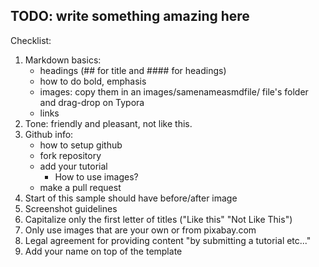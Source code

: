 ## TODO: write something amazing here

Checklist:

1. Markdown basics: 
    - headings (## for title and #### for headings)
    - how to do bold, emphasis
    - images: copy them in an images/samenameasmdfile/ file's folder and drag-drop on Typora
    - links
1. Tone: friendly and pleasant, not like this.
1. Github info: 
    - how to setup github
    - fork repository
    - add your tutorial
        - How to use images?
    - make a pull request
1. Start of this sample should have before/after image
1. Screenshot guidelines
1. Capitalize only the first letter of titles ("Like this" "Not Like This")
1. Only use images that are your own or from pixabay.com
1. Legal agreement for providing content "by submitting a tutorial etc..."
1. Add your name on top of the template
